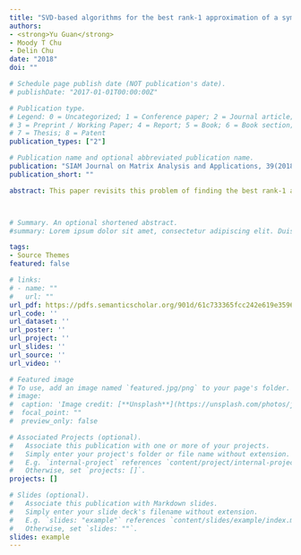 ```yaml
---
title: "SVD-based algorithms for the best rank-1 approximation of a symmetric tensor"
authors:
- <strong>Yu Guan</strong>
- Moody T Chu
- Delin Chu
date: "2018"
doi: ""

# Schedule page publish date (NOT publication's date).
# publishDate: "2017-01-01T00:00:00Z"

# Publication type.
# Legend: 0 = Uncategorized; 1 = Conference paper; 2 = Journal article;
# 3 = Preprint / Working Paper; 4 = Report; 5 = Book; 6 = Book section;
# 7 = Thesis; 8 = Patent
publication_types: ["2"]

# Publication name and optional abbreviated publication name.
publication: "SIAM Journal on Matrix Analysis and Applications, 39(2018), 1095–1115"
publication_short: ""

abstract: This paper revisits this problem of finding the best rank-1 approximation to a symmetric tensor and makes three contributions. First, in contrast to the many long and lingering arguments in the literature, it offers a straightforward justification that generically the best rank-1 approximation to a symmetric tensor is symmetric. Second, in contrast to the typical workhorse in the practice for the low-rank tensor approximation, namely, the alternating least squares (ALS) technique which improves one factor a time, this paper proposes three alternative algorithms, based on the singular value decomposition (SVD) that modifies two factors a time. One step of SVD-based iteration is superior to two steps of ALS iterations. Third, it is proved that not only the generalized Rayleigh quotients generated from the three SVD-based algorithms enjoy monotone convergence, but also that the iterates themselves converge.



# Summary. An optional shortened abstract.
#summary: Lorem ipsum dolor sit amet, consectetur adipiscing elit. Duis posuere #tellus ac convallis placerat. Proin tincidunt magna sed ex sollicitudin #condimentum.

tags:
- Source Themes
featured: false

# links:
# - name: ""
#   url: ""
url_pdf: https://pdfs.semanticscholar.org/901d/61c733365fcc242e619e3596f3244f3efc92.pdf
url_code: ''
url_dataset: ''
url_poster: ''
url_project: ''
url_slides: ''
url_source: ''
url_video: ''

# Featured image
# To use, add an image named `featured.jpg/png` to your page's folder. 
# image:
#  caption: 'Image credit: [**Unsplash**](https://unsplash.com/photos/jdD8gXaTZsc)'
#  focal_point: ""
#  preview_only: false

# Associated Projects (optional).
#   Associate this publication with one or more of your projects.
#   Simply enter your project's folder or file name without extension.
#   E.g. `internal-project` references `content/project/internal-project/index.md`.
#   Otherwise, set `projects: []`.
projects: []

# Slides (optional).
#   Associate this publication with Markdown slides.
#   Simply enter your slide deck's filename without extension.
#   E.g. `slides: "example"` references `content/slides/example/index.md`.
#   Otherwise, set `slides: ""`.
slides: example
---
```



